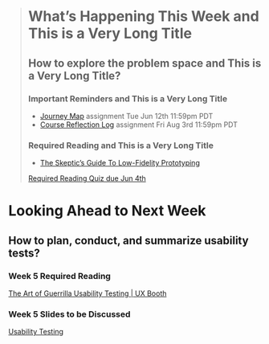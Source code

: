 <blockquote class="announcement">
  
# What’s Happening This Week and This is a Very Long Title
## How to explore the problem space  and This is a Very Long Title?
### Important Reminders and This is a Very Long Title
* [Journey Map](#) assignment <span class='badge'> Tue Jun 12th 11:59pm PDT</span>
* [Course Reflection Log](#) assignment <span class='badge'> Fri Aug 3rd 11:59pm PDT</span>

### Required Reading and This is a Very Long Title
* [The Skeptic’s Guide To Low-Fidelity Prototyping](https://www.smashingmagazine.com/2014/10/the-skeptics-guide-to-low-fidelity-prototyping/)

[Required Reading Quiz due Jun 4th](https://canvas.sfu.ca/courses/76692/quizzes/238287 ':class=button')

</blockquote>

# Looking Ahead to Next Week
## How to plan, conduct, and summarize usability tests?
### Week 5 Required Reading
<a class="embedly-card" data-card-controls="0" data-card-align="left" href="http://www.uxbooth.com/articles/the-art-of-guerrilla-usability-testing/">The Art of Guerrilla Usability Testing | UX Booth</a>


### Week 5 Slides to be Discussed
[Usability Testing](https://www.google.ca/slides/about/)
